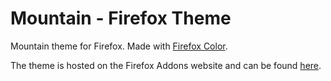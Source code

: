# Mountain - Firefox Theme

Mountain theme for Firefox. Made with [Firefox Color](https://color.firefox.com/).

The theme is hosted on the Firefox Addons website and can be found [here](https://addons.mozilla.org/en-US/firefox/addon/mountain_theme).
